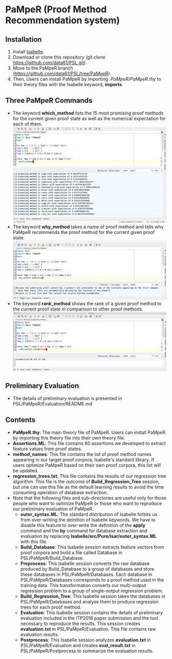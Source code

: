 # PaMpeR (Proof Method Recommendation system)

## Installation
1. Install [Isabelle](https://isabelle.in.tum.de/).
2. Download or clone this repository (git clone https://github.com/data61/PSL.git).
3. Move to the PaMpeR branch (https://github.com/data61/PSL/tree/PaMpeR).
4. Then, Users can install PaMpeR by importing *.PaMpeR/PaMpeR.thy* to their theory files
   with the Isabelle keyword, **imports**.
   
## Three PaMpeR Commands
- The keyword **which_method** lists the 15 most promising proof methods for the current given proof state as well as the numerical expectation for each of them.
![Screenshot](./image/which_method.png)
- The keyword **why_method** takes a name of proof method and tells why PaMpeR recommends the proof method for the current given proof state.
![Screenshot](./image/why_method.png)
- The keyword **rank_method** shows the rank of a given proof method to the current proof state in comparison to other proof methods.
![Screenshot](./image/rank_method.png)

## Preliminary Evaluation
- The details of preliminary evaluation is presented in PSL/PaMpeR/Evaluation/README.md

## Contents
- **PaMpeR.thy**: The main theory file of PaMpeR. Users can install PaMpeR by importing this theory file into their own theory file.
- **Assertions.ML**: This file contains 60 assertions we developed to extract feature values from proof states.
- **method_names**: This file contains the list of proof method names appearing in our target proof corpora, Isabelle's standard library. If users optimize PaMpeR based on their own proof corpora, this list will be updated.
- **regression_trees.txt**: This file contains the results of our regression tree algorithm. This file is the outcome of **Build_Regression_Tree** session, but one can use this file as the default learning results to avoid the time consuming operation of database extraction.
- Note that the following files and sub-directories are useful only for those people who want to optimize PaMpeR or those who want to reproduce our preliminary evaluation of PaMpeR.
   - **outer_syntax.ML**: The standard distribution of Isabelle forbits us from over-writing the deinition of Isabelle keywords. We have to disable this feature to over-write the definition of the **apply** command and the **by** command for database extraction and evaluation by replacing **Isabelle/src/Pure/Isar/outer_syntax.ML** with this file. 
   - **Build_Database**: This Isabelle session extracts feature vectors from proof corpora and build a file called Database in PSL/PaMpeR/Build_Database.
   - **Preprocess**: This Isabelle session converts the raw database produced by Build_Database to a group of databases and store these databases in PSL/PaMpeR/Databases. Each database in PSL/PaMpeR/Databases corresponds to a proof method used in the training data. This transformation converts our multi-output regression problem to a group of single-output regression problem.
   - **Build_Regression_Tree**: This Isabelle session takes the databases in PSL/PaMpeR/Databases and analyse them to produce regression trees for each proof method.
   - **Evaluation**: This Isabelle session contains the details of preliminary evaluation included in the ITP2018 paper submission and the tool necessary to reproduce the results. This session creates **evaluation.txt** in PSL/PaMpeR/Evaluation. This file contains raw evaluation results. 
   - **Postprocess**: This Isabelle session analyzes **evaluation.txt** in PSL/PaMpeR/Evaluation and creates **eval_result.txt**
in PSL/PaMpeR/Postprocess to summarize the evaluation results.
